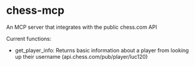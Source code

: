 # chess-mcp

An MCP server that integrates with the public chess.com API 

Current functions:

<ul>
    <li>get_player_info: Returns basic information about a player from looking up their username (api.chess.com/pub/player/luc120)</li>
</ul>